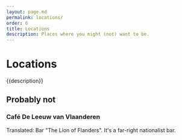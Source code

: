 ```yaml
---
layout: page.md
permalink: locations/
order: 6
title: Locations
description: Places where you might (not) want to be.
---
```

# Locations
{{description}}

## Probably not
### Café De Leeuw van Vlaanderen
Translated: Bar "The Lion of Flanders". It's a far-right nationalist bar.
